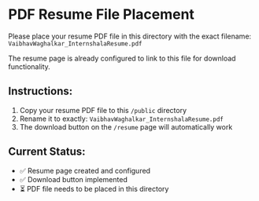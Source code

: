 # PDF Resume File Placement

Please place your resume PDF file in this directory with the exact filename:
`VaibhavWaghalkar_InternshalaResume.pdf`

The resume page is already configured to link to this file for download functionality.

## Instructions:
1. Copy your resume PDF file to this `/public` directory
2. Rename it to exactly: `VaibhavWaghalkar_InternshalaResume.pdf`
3. The download button on the `/resume` page will automatically work

## Current Status:
- ✅ Resume page created and configured
- ✅ Download button implemented
- ⏳ PDF file needs to be placed in this directory

